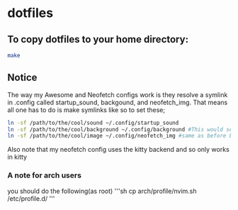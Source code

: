 # dotfiles
## To copy dotfiles to your home directory:
```sh
make
```
## Notice
The way my Awesome and Neofetch configs work is they resolve a symlink in .config called startup_sound, backgound, and neofetch_img. That means all one has to do is make symlinks like so to set these;
```sh
ln -sf /path/to/the/cool/sound ~/.config/startup_sound
ln -sf /path/to/the/cool/background ~/.config/background #This would set the background and you would just have to refresh with Ctrl+Mod4+R
ln -sf /path/to/the/cool/image ~/.config/neofetch_img #same as before but for neofetch image
```
Also note that my neofetch config uses the kitty backend and so only works in kitty
### A note for arch users
you should do the following(as root)
'''sh
cp arch/profile/nvim.sh /etc/profile.d/
'''
